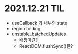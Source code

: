# 2021.12.21 TIL

- useCallback 과 내부의 state
- region folding
- unstable_batchedUpdates
  - [배칭이란?](https://immigration9.github.io/react/2021/06/12/automatic-batching-react.html)
  - ReactDOM.flushSync()란?
